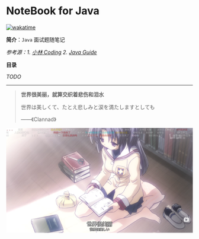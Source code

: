 # NoteBook for Java

[![wakatime](https://wakatime.com/badge/user/5b960c5b-a7d7-4a2d-bb6b-fdcef6171837/project/6e7bb63a-a535-4cba-bc47-d46f1adba4b1.svg)](https://wakatime.com/badge/user/5b960c5b-a7d7-4a2d-bb6b-fdcef6171837/project/6e7bb63a-a535-4cba-bc47-d46f1adba4b1)

**简介**：`Java` 面试题随笔记

_参考源：1. [小林 Coding](https://xiaolincoding.com/) 2. [Java Guide](https://javaguide.cn/)_

**目录**

_TODO_

---

> **世界很美丽，就算交织着悲伤和泪水**
>
> 世界は美しくて、たとえ悲しみと涙を満たしますとしても
>
> ——《Clannad》

![Clannad](img\image.png)
